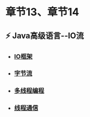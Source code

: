 # 章节13、章节14   
## ⚡ Java高级语言--IO流    
 - ### [IO框架](章节13(课时130~课时132).md)  
 - ### [字节流](章节13(课时133~课时135).md)  
 - ### [多线程编程](章节12(课时127).md)  
 - ### [线程通信](章节12(课时128).md)   
 
